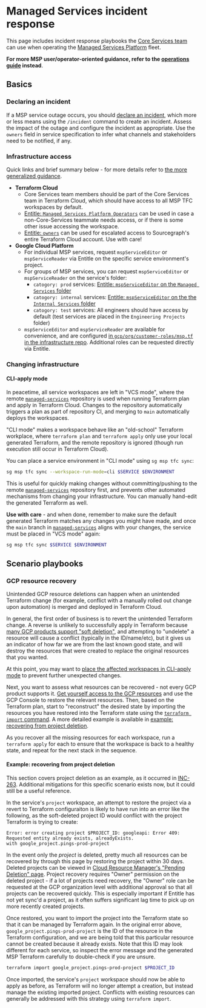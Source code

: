 # Managed Services incident response

This page includes incident response playbooks the [Core Services team](../index.md) can use when operating the [Managed Services Platform](./platform.md) fleet.

**For more MSP user/operator-oriented guidance, refer to the [operations guide](./platform.md#operating-services) instead**.

## Basics

### Declaring an incident

If a MSP service outage occurs, you should [declare an incident](../../../dev/process/incidents/index.md), which more or less means using the `/incident` command to create an incident.
Assess the impact of the outage and configure the incident as appropriate.
Use the `owners` field in service specification to infer what channels and stakeholders need to be notified, if any.

### Infrastructure access

Quick links and brief summary below - for more details refer to [the more generalized guidance](./platform.md#infrastructure-access).

- **Terraform Cloud**
  - Core Services team members should be part of the Core Services team in Terraform Cloud, which should have access to all MSP TFC workspaces by default.
  - [Entitle: `Managed Services Platform Operators`](https://app.entitle.io/request?data=eyJkdXJhdGlvbiI6IjM2MDAiLCJqdXN0aWZpY2F0aW9uIjoiRU5URVIgSlVTVElGSUNBVElPTiBIRVJFIiwicm9sZUlkcyI6W3siaWQiOiJiMzg3MzJjYy04OTUyLTQ2Y2QtYmIxZS1lZjI2ODUwNzIyNmIiLCJ0aHJvdWdoIjoiYjM4NzMyY2MtODk1Mi00NmNkLWJiMWUtZWYyNjg1MDcyMjZiIiwidHlwZSI6InJvbGUifV19) can be used in case a non-Core-Services teammate needs access, or if there is some other issue accessing the workspace.
  - [Entitle: `owners`](https://app.entitle.io/request?data=eyJkdXJhdGlvbiI6IjM2MDAiLCJqdXN0aWZpY2F0aW9uIjoiSlVTVElGSUNBVElPTiBIRVJFIiwicm9sZUlkcyI6W3siaWQiOiJiMGNlYjM3MS00NjMxLTRlZTctYjhjYy1mMzc5NGY5MDc0MjQiLCJ0aHJvdWdoIjoiYjBjZWIzNzEtNDYzMS00ZWU3LWI4Y2MtZjM3OTRmOTA3NDI0IiwidHlwZSI6InJvbGUifV19) can be used for escalated access to Sourcegraph's entire Terraform Cloud account. Use with care!
- **Google Cloud Platform**
  - For individual MSP services, request `mspServiceEditor` or `mspServiceReader` via Entitle on the specific service environment's project.
  - For groups of MSP services, you can request `mspServiceEditor` or `mspServiceReader` on the service's folder:
    - `catogory: prod` services: [Entitle: `mspServiceEditor` on the `Managed Services` folder](https://app.entitle.io/request?data=eyJkdXJhdGlvbiI6IjEwODAwIiwianVzdGlmaWNhdGlvbiI6IkpVU1RJRklDQVRJT04gSEVSRSIsInJvbGVJZHMiOlt7ImlkIjoiODQzNTYxNzktZjkwMi00MDVlLTlhMTQtNTY3YTY1NmM5MzdmIiwidGhyb3VnaCI6Ijg0MzU2MTc5LWY5MDItNDA1ZS05YTE0LTU2N2E2NTZjOTM3ZiIsInR5cGUiOiJyb2xlIn1dfQ%3D%3D)
    - `catogory: internal` services: [Entitle: `mspServiceEditor` on the the `Internal Services` folder](https://app.entitle.io/request?data=eyJkdXJhdGlvbiI6IjEwODAwIiwianVzdGlmaWNhdGlvbiI6IkpVU1RJRklDQVRJT04gSEVSRSIsInJvbGVJZHMiOlt7ImlkIjoiZTEyYTJkZDktYzY1ZC00YzM0LTlmNDgtMzYzNTNkZmY0MDkyIiwidGhyb3VnaCI6ImUxMmEyZGQ5LWM2NWQtNGMzNC05ZjQ4LTM2MzUzZGZmNDA5MiIsInR5cGUiOiJyb2xlIn1dfQ%3D%3D)
    - `catogory: test` services: All engineers should have access by default (test services are placed in the `Engineering Projects` folder)
  - `mspServiceEditor` and `mspServiceReader` are available for convenience, and are configured [in `gcp/org/customer-roles/msp.tf` in the infrastructure repo](https://github.com/sourcegraph/infrastructure/blob/main/gcp/custom-roles/msp.tf). Additional roles can be requested directly via Entitle.

### Changing infrastructure

#### CLI-apply mode

In peacetime, all service workspaces are left in "VCS mode", where the remote [`managed-services`](https://github.com/sourcegraph/managed-services) repository is used when running Terraform plan and apply in Terraform Cloud.
Changes to the repository automatically triggers a plan as part of repository CI, and merging to `main` automatically deploys the workspaces.

"CLI mode" makes a workspace behave like an "old-school" Terraform workplace, where `terraform plan` and `terraform apply` only use your local generated Terraform, and the remote repository is ignored (though run execution still occur in Terraform Cloud).

You can place a service environment in "CLI mode" using `sg msp tfc sync`:

```sh
sg msp tfc sync --workspace-run-mode=cli $SERVICE $ENVIRONMENT
```

This is useful for quickly making changes without committing/pushing to the remote [`managed-services`](https://github.com/sourcegraph/managed-services) repository first, and prevents other automated mechanisms from changing your infrastructure.
You can manually hand-edit the generated Terraform as well.

**Use with care** - and when done, remember to make sure the default generated Terraform matches any changes you might have made, and once the `main` branch in [`managed-services`](https://github.com/sourcegraph/managed-services) aligns with your changes, the service must be placed in "VCS mode" again:

```sh
sg msp tfc sync $SERVICE $ENVIRONMENT
```

## Scenario playbooks

### GCP resource recovery

Unintended GCP resource deletions can happen when an unintended Terraform change (for example, conflict with a manually rolled out change upon automation) is merged and deployed in Terraform Cloud.

In general, the first order of business is to revert the unintended Terraform change.
A reverse is unlikely to successfully apply in Terraform because [many GCP products support "soft deletion"](https://cloud.google.com/docs/security/deletion#stage_2_-_soft_deletion), and attempting to "undelete" a resource will cause a conflict (typically in the ID/name/etc), but it gives us an indicator of how far we are from the last known good state, and will destroy the resources that were created to replace the original resources that you wanted.

At this point, you may want to [place the affected workspaces in CLI-apply mode](#cli-apply-mode) to prevent further unexpected changes.

Next, you want to assess what resources can be recovered - not every GCP product supports it.
[Get yourself access to the GCP resources](#infrastructure-access) and use the GCP Console to restore the relevant resources.
Then, based on the Terraform plan, start to "reconstruct" the desired state by importing the resources you have restored into the Terraform state using the [`terraform import` command](https://developer.hashicorp.com/terraform/cli/import).
A more detailed example is available in [example: recovering from project deletion](#example-recovering-from-project-deletion).

As you recover all the missing resources for each workspace, run a `terraform apply` for each to ensure that the workspace is back to a healthy state, and repeat for the next stack in the sequence.

#### Example: recovering from project deletion

This section covers project deletion as an example, as it occurred in [INC-263](https://app.incident.io/sourcegraph/incidents/263).
Additional mitigations for this specific scenario exists now, but it could still be a useful reference.

In the service's `project` workspace, an attempt to restore the project via a revert to Terraform configuraiton is likely to have run into an error like the following, as the soft-deleted project ID would conflict with the project Terraform is trying to create:

```none
Error: error creating project $PROJECT_ID: googleapi: Error 409: Requested entity already exists, alreadyExists.
with google_project.pings-prod-project
```

In the event only the *project* is deleted, pretty much all resources can be recovered by through this page by restoring the project within 30 days.
Deleted projects can be viewed in [Cloud Resource Manager's "Pending Deletion" page](https://console.cloud.google.com/cloud-resource-manager?pendingDeletion=true).
Project recovery requires "Owner" permission on the deleted project - if a lot of projects need recovery, the "Owner" role can be requested at the GCP organization level with additional approval so that all projects can be recovered quickly.
This is especially important if Entitle has not yet sync'd a project, as it often suffers significant lag time to pick up on more recently created projects.

Once restored, you want to import the project into the Terraform state so that it can be managed by Terraform again.
In the original error above, `google_project.pings-prod-project` is the ID of the resource in the Terraform configuration, and we are being told that this particular resource cannot be created because it already exists.
Note that this ID may look different for each service, so inspect the error message and the generated MSP Terraform carefully to double-check if you are unsure.

```sh
terraform import google_project.pings-prod-project $PROJECT_ID
```

Once imported, the service's `project` workspace should now be able to apply as before, as Terraform will no longer attempt a creation, but instead manage the existing imported project.
Conflicts with existing resources can generally be addressed with this strategy using `terraform import`.
